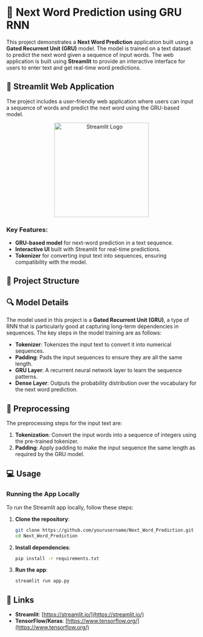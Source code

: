 # 🧠 Next Word Prediction using GRU RNN

This project demonstrates a **Next Word Prediction** application built using a **Gated Recurrent Unit (GRU)** model. The model is trained on a text dataset to predict the next word given a sequence of input words. The web application is built using **Streamlit** to provide an interactive interface for users to enter text and get real-time word predictions.

## 🚀 Streamlit Web Application

The project includes a user-friendly web application where users can input a sequence of words and predict the next word using the GRU-based model.

<p align="center">
  <a href="https://your-streamlit-app-link">
    <img src="https://streamlit.io/images/brand/streamlit-logo-secondary-colormark-darktext.png" width="250" alt="Streamlit Logo">
  </a>
</p>

### Key Features:
- **GRU-based model** for next-word prediction in a text sequence.
- **Interactive UI** built with Streamlit for real-time predictions.
- **Tokenizer** for converting input text into sequences, ensuring compatibility with the model.

## 📂 Project Structure



## 🔍 Model Details

The model used in this project is a **Gated Recurrent Unit (GRU)**, a type of RNN that is particularly good at capturing long-term dependencies in sequences. The key steps in the model training are as follows:

- **Tokenizer**: Tokenizes the input text to convert it into numerical sequences.
- **Padding**: Pads the input sequences to ensure they are all the same length.
- **GRU Layer**: A recurrent neural network layer to learn the sequence patterns.
- **Dense Layer**: Outputs the probability distribution over the vocabulary for the next word prediction.

## 📝 Preprocessing

The preprocessing steps for the input text are:
1. **Tokenization**: Convert the input words into a sequence of integers using the pre-trained tokenizer.
2. **Padding**: Apply padding to make the input sequence the same length as required by the GRU model.

## 💻 Usage

### Running the App Locally

To run the Streamlit app locally, follow these steps:

1. **Clone the repository**:
    ```bash
    git clone https://github.com/yourusername/Next_Word_Prediction.git
    cd Next_Word_Prediction
    ```

2. **Install dependencies**:
    ```bash
    pip install -r requirements.txt
    ```

3. **Run the app**:
    ```bash
    streamlit run app.py
    ```


## 🔗 Links
- **Streamlit**: [https://streamlit.io/](https://streamlit.io/)
- **TensorFlow/Keras**: [https://www.tensorflow.org/](https://www.tensorflow.org/)
